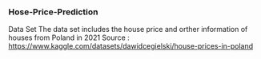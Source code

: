 ### Hose-Price-Prediction

Data Set 
The data set includes the house price and orther information of houses from Poland in 2021
Source : https://www.kaggle.com/datasets/dawidcegielski/house-prices-in-poland

